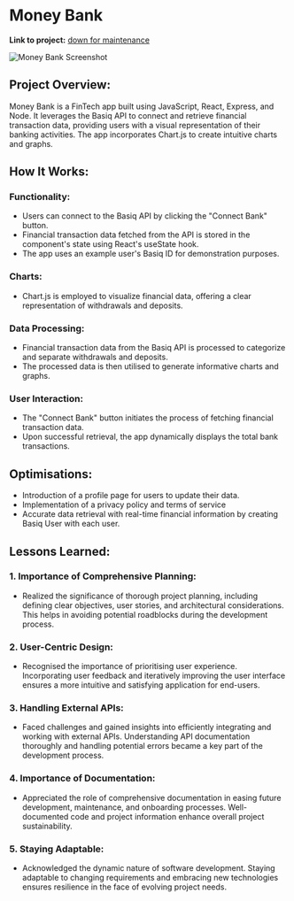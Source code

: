 # Money Bank

**Link to project:** [down for maintenance](https://tjmb.dev) 

![Money Bank Screenshot](https://media.giphy.com/media/GX5tnFBYTC8k260e9I/giphy.gif)

## Project Overview:

Money Bank is a FinTech app built using JavaScript, React, Express, and Node. It leverages the Basiq API to connect and retrieve financial transaction data, providing users with a visual representation of their banking activities. The app incorporates Chart.js to create intuitive charts and graphs.

## How It Works:

### Functionality:
- Users can connect to the Basiq API by clicking the "Connect Bank" button.
- Financial transaction data fetched from the API is stored in the component's state using React's useState hook.
- The app uses an example user's Basiq ID for demonstration purposes.

### Charts:
- Chart.js is employed to visualize financial data, offering a clear representation of withdrawals and deposits.

### Data Processing:
- Financial transaction data from the Basiq API is processed to categorize and separate withdrawals and deposits.
- The processed data is then utilised to generate informative charts and graphs.

### User Interaction:
- The "Connect Bank" button initiates the process of fetching financial transaction data.
- Upon successful retrieval, the app dynamically displays the total bank transactions.

## Optimisations:

- Introduction of a profile page for users to update their data.
- Implementation of a privacy policy and terms of service
- Accurate data retrieval with real-time financial information by creating Basiq User with each user.

## Lessons Learned:

### 1. Importance of Comprehensive Planning:
   - Realized the significance of thorough project planning, including defining clear objectives, user stories, and architectural considerations. This helps in avoiding potential roadblocks during the development process.

### 2. User-Centric Design:
   - Recognised the importance of prioritising user experience. Incorporating user feedback and iteratively improving the user interface ensures a more intuitive and satisfying application for end-users.

### 3. Handling External APIs:
   - Faced challenges and gained insights into efficiently integrating and working with external APIs. Understanding API documentation thoroughly and handling potential errors became a key part of the development process.

### 4. Importance of Documentation:
   - Appreciated the role of comprehensive documentation in easing future development, maintenance, and onboarding processes. Well-documented code and project information enhance overall project sustainability.

### 5. Staying Adaptable:
   - Acknowledged the dynamic nature of software development. Staying adaptable to changing requirements and embracing new technologies ensures resilience in the face of evolving project needs.
